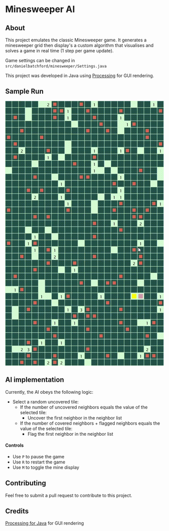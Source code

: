 # Minesweeper AI

## About

This project emulates the classic Minesweeper game. It generates a minesweeper grid then display's a custom algorithm that visualises and solves a game in real time (1 step per game update).

Game settings can be changed in `src/danielbatchford/minesweeper/Settings.java`

This project was developed in Java using [Processing](https://processing.org/) for GUI rendering.

## Sample Run
![](https://github.com/danielbatchford/MineSweeperAI/blob/master/sample.gif)

## AI implementation
Currently, the AI obeys the following logic:
- Select a random uncovered tile:
    - If the number of uncovered neighbors equals the value of the selected tile:
        - Uncover the first neighbor in the neighbor list
    - If the number of covered neighbors + flagged neighbors equals the value of the selected tile:
        - Flag the first neighbor in the neighbor list

#### Controls
- Use `P` to pause the game
- Use `R` to restart the game 
- Use `M` to toggle the mine display

## Contributing
Feel free to submit a pull request to contribute to this project.

## Credits
[Processing for Java](https://processing.org/) for GUI rendering
